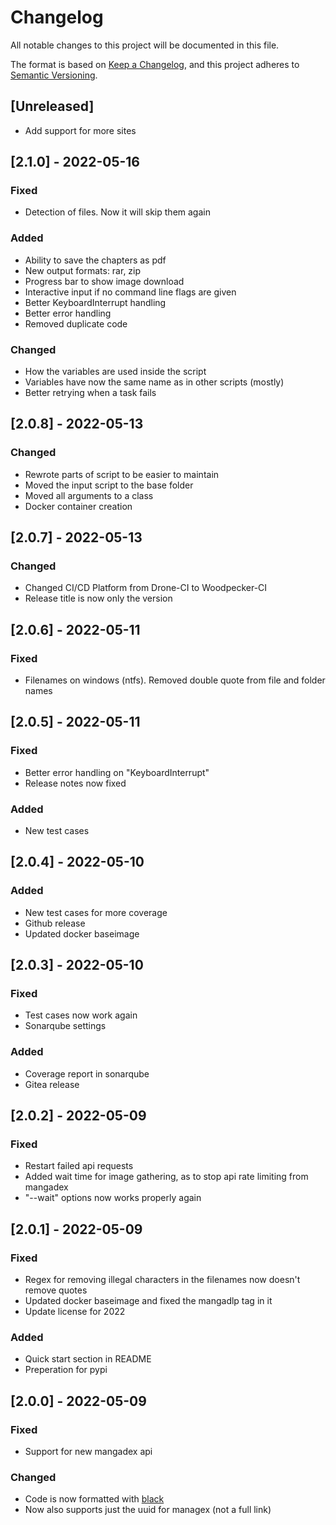 # Changelog

All notable changes to this project will be documented in this file.

The format is based on [Keep a Changelog](https://keepachangelog.com/en/1.0.0/), and this project adheres
to [Semantic Versioning](https://semver.org/spec/v2.0.0.html).

## [Unreleased]

- Add support for more sites


## [2.1.0] - 2022-05-16

### Fixed
- Detection of files. Now it will skip them again

### Added
- Ability to save the chapters as pdf
- New output formats: rar, zip
- Progress bar to show image download
- Interactive input if no command line flags are given
- Better KeyboardInterrupt handling
- Better error handling
- Removed duplicate code

### Changed
- How the variables are used inside the script
- Variables have now the same name as in other scripts (mostly)
- Better retrying when a task fails


## [2.0.8] - 2022-05-13

### Changed
- Rewrote parts of script to be easier to maintain
- Moved the input script to the base folder
- Moved all arguments to a class
- Docker container creation

## [2.0.7] - 2022-05-13

### Changed
- Changed CI/CD Platform from Drone-CI to Woodpecker-CI
- Release title is now only the version

## [2.0.6] - 2022-05-11

### Fixed
- Filenames on windows (ntfs). Removed double quote from file and folder names


## [2.0.5] - 2022-05-11

### Fixed
- Better error handling on "KeyboardInterrupt"
- Release notes now fixed

### Added
- New test cases


## [2.0.4] - 2022-05-10

### Added

- New test cases for more coverage
- Github release
- Updated docker baseimage

## [2.0.3] - 2022-05-10

### Fixed

- Test cases now work again
- Sonarqube settings

### Added

- Coverage report in sonarqube
- Gitea release

## [2.0.2] - 2022-05-09

### Fixed

- Restart failed api requests
- Added wait time for image gathering, as to stop api rate limiting from mangadex
- "--wait" options now works properly again

## [2.0.1] - 2022-05-09

### Fixed

- Regex for removing illegal characters in the filenames now doesn't remove quotes
- Updated docker baseimage and fixed the mangadlp tag in it
- Update license for 2022

### Added

- Quick start section in README
- Preperation for pypi

## [2.0.0] - 2022-05-09

### Fixed

- Support for new mangadex api

### Changed

- Code is now formatted with [black](https://github.com/psf/black)
- Now also supports just the uuid for managex (not a full link)

